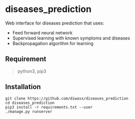 # diseases_prediction
Web interface for diseases prediction that uses:
- Feed forward neural network 
- Supervised learning with known symptoms and diseases
- Backpropagation algorithm for learning 

## Requirement
>python3, pip3

## Installation

```
git clone https://github.com/diwasx/diseases_prediction
cd diseases_prediction 
pip3 install -r requirements.txt --user
./manage.py runserver
```
